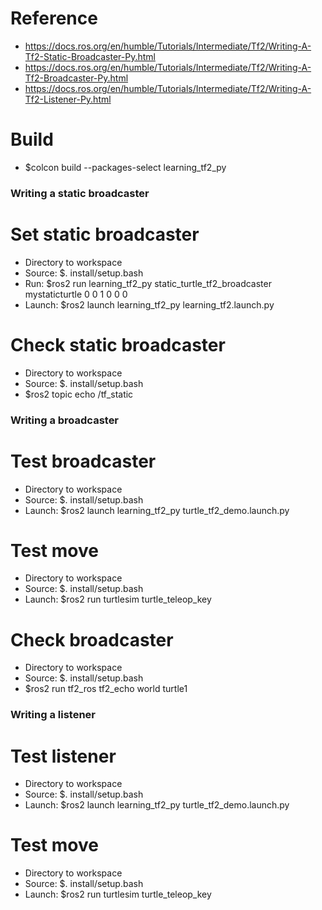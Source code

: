 # Reference
- https://docs.ros.org/en/humble/Tutorials/Intermediate/Tf2/Writing-A-Tf2-Static-Broadcaster-Py.html
- https://docs.ros.org/en/humble/Tutorials/Intermediate/Tf2/Writing-A-Tf2-Broadcaster-Py.html
- https://docs.ros.org/en/humble/Tutorials/Intermediate/Tf2/Writing-A-Tf2-Listener-Py.html

# Build
- $colcon build --packages-select learning_tf2_py

### Writing a static broadcaster ###
# Set static broadcaster
- Directory to workspace
- Source: $. install/setup.bash
- Run: $ros2 run learning_tf2_py static_turtle_tf2_broadcaster mystaticturtle 0 0 1 0 0 0
- Launch: $ros2 launch learning_tf2_py learning_tf2.launch.py

# Check static broadcaster
- Directory to workspace
- Source: $. install/setup.bash
- $ros2 topic echo /tf_static

### Writing a broadcaster ###
# Test broadcaster
- Directory to workspace
- Source: $. install/setup.bash
- Launch: $ros2 launch learning_tf2_py turtle_tf2_demo.launch.py

# Test move
- Directory to workspace
- Source: $. install/setup.bash
- Launch: $ros2 run turtlesim turtle_teleop_key

# Check broadcaster
- Directory to workspace
- Source: $. install/setup.bash
- $ros2 run tf2_ros tf2_echo world turtle1

### Writing a listener ###
# Test listener
- Directory to workspace
- Source: $. install/setup.bash
- Launch: $ros2 launch learning_tf2_py turtle_tf2_demo.launch.py

# Test move
- Directory to workspace
- Source: $. install/setup.bash
- Launch: $ros2 run turtlesim turtle_teleop_key